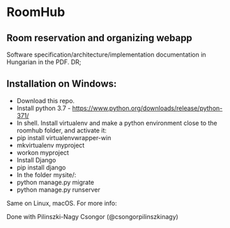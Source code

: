# RoomHub
## Room reservation and organizing webapp

Software specification/architecture/implementation documentation in Hungarian in the PDF.
DR;
## Installation on Windows:
 - Download this repo.
 - Install python 3.7 - https://www.python.org/downloads/release/python-371/
 - In shell. Install virtualenv and make a python environment close to the roomhub folder, and activate it:
  - pip install virtualenvwrapper-win
  - mkvirtualenv myproject
  - workon myproject
 - Install Django
  - pip install django
 - In the folder mysite/:
  - python manage.py migrate
  - python manage.py runserver

Same on Linux, macOS. For more info: 

Done with Pilinszki-Nagy Csongor (@csongorpilinszkinagy)
